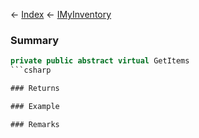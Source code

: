 ← [Index](Api-Index) ← [IMyInventory](VRage.Game.ModAPI.Ingame.IMyInventory)

### Summary

```csharp
private public abstract virtual GetItems
```csharp

### Returns

### Example

### Remarks

